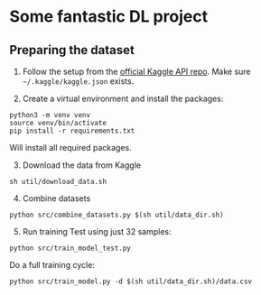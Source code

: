 # Some fantastic DL project
## Preparing the dataset
1. Follow the setup from the [official Kaggle API repo](https://github.com/Kaggle/kaggle-api#api-credentials). Make sure `~/.kaggle/kaggle.json` exists.

2. Create a virtual environment and install the packages:
```shell
python3 -m venv venv
source venv/bin/activate
pip install -r requirements.txt
```

Will install all required packages.

3. Download the data from Kaggle
```shell
sh util/download_data.sh
```

4. Combine datasets
```shell
python src/combine_datasets.py $(sh util/data_dir.sh)
```

5. Run training
Test using just 32 samples:
```shell
python src/train_model_test.py
```

Do a full training cycle:
```shell
python src/train_model.py -d $(sh util/data_dir.sh)/data.csv
```